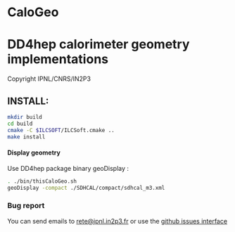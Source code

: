 # CaloGeo
# DD4hep calorimeter geometry implementations
Copyright IPNL/CNRS/IN2P3

## INSTALL:

```bash
mkdir build
cd build
cmake -C $ILCSOFT/ILCSoft.cmake ..
make install
```

#### Display geometry

Use DD4hep package binary geoDisplay :
```bash
. ./bin/thisCaloGeo.sh
geoDisplay -compact ./SDHCAL/compact/sdhcal_m3.xml
```

### Bug report

You can send emails to <rete@ipnl.in2p3.fr>
or use the [github issues interface](https://github.Com/DQM4HEP/CaloGeo/issues)

